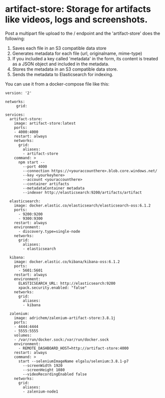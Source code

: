 # artifact-store: Storage for artifacts like videos, logs and screenshots. 

Post a multipart file upload to the / endpoint and the 'artifact-store' does the following:
1. Saves each file in an S3 compatible data store
1. Generates metadata for each file (url, originalname, mime-type)
1. If you included a key called 'metadata' in the form, its content is treated as a JSON object and included in the metadata.
1. Stores the metadata in an S3 compatible data store.
1. Sends the metadata to Elasticsearch for indexing.

You can use it from a docker-compose file like this:
```
version: '2'

networks:
     grid:

services:
  artifact-store:
    image: artifact-store:latest
    ports: 
    - 4000:4000
    restart: always
    networks:
      grid:
        aliases:
        - artifact-store
    command: > 
      npm start --
        --port 4000 
        --connection https://<youraccounthere>.blob.core.windows.net/ 
        --key <yourkeyhere>
        --account <youraccounthere>
        --container artifacts
        --metadataContainer metadata
        --indexer http://elasticsearch:9200/artifacts/artifact
      
  elasticsearch:
    image: docker.elastic.co/elasticsearch/elasticsearch-oss:6.1.2
    ports: 
      - 9200:9200
      - 9300:9300
    restart: always
    environment:
      - discovery.type=single-node
    networks:
      grid:
        aliases:
        - elasticsearch

  kibana:
    image: docker.elastic.co/kibana/kibana-oss:6.1.2
    ports: 
      - 5601:5601
    restart: always
    environment:
      ELASTICSEARCH_URL: http://elasticsearch:9200
      xpack.security.enabled: "false"
    networks:
      grid:
        aliases:
        - kibana
  
  zalenium:
    image: adrichem/zalenium-artifact-store:3.8.1j
    ports:
    - 4444:4444
    - 5555:5555
    volumes:
    - /var/run/docker.sock:/var/run/docker.sock
    environment:
      - REMOTE_DASHBOARD_HOST=http://artifact-store:4000
    restart: always
    command: >
      start --seleniumImageName elgalu/selenium:3.8.1-p7  
        --screenWidth 1920
        --screenHeight 1080
        --videoRecordingEnabled false
    networks:
      grid:
        aliases:
        - zalenium-node1
